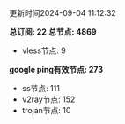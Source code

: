 更新时间2024-09-04 11:12:32

**总订阅: 22**
**总节点: 4869**
- vless节点: 9

**google ping有效节点: 273**
- ss节点: 111
- v2ray节点: 152
- trojan节点: 10
